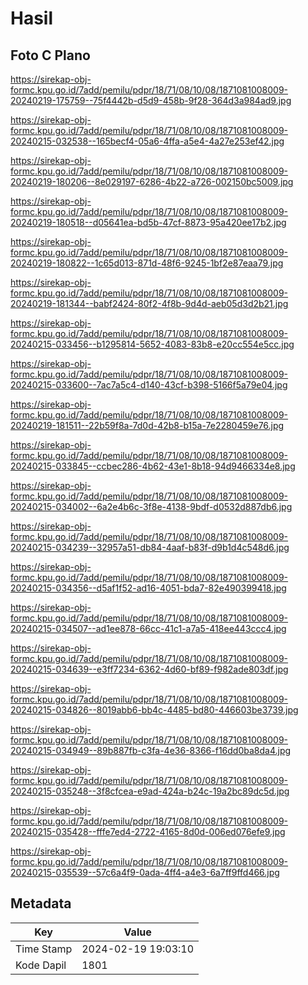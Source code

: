 # Hasil

## Foto C Plano

https://sirekap-obj-formc.kpu.go.id/7add/pemilu/pdpr/18/71/08/10/08/1871081008009-20240219-175759--75f4442b-d5d9-458b-9f28-364d3a984ad9.jpg

https://sirekap-obj-formc.kpu.go.id/7add/pemilu/pdpr/18/71/08/10/08/1871081008009-20240215-032538--165becf4-05a6-4ffa-a5e4-4a27e253ef42.jpg

https://sirekap-obj-formc.kpu.go.id/7add/pemilu/pdpr/18/71/08/10/08/1871081008009-20240219-180206--8e029197-6286-4b22-a726-002150bc5009.jpg

https://sirekap-obj-formc.kpu.go.id/7add/pemilu/pdpr/18/71/08/10/08/1871081008009-20240219-180518--d05641ea-bd5b-47cf-8873-95a420ee17b2.jpg

https://sirekap-obj-formc.kpu.go.id/7add/pemilu/pdpr/18/71/08/10/08/1871081008009-20240219-180822--1c65d013-871d-48f6-9245-1bf2e87eaa79.jpg

https://sirekap-obj-formc.kpu.go.id/7add/pemilu/pdpr/18/71/08/10/08/1871081008009-20240219-181344--babf2424-80f2-4f8b-9d4d-aeb05d3d2b21.jpg

https://sirekap-obj-formc.kpu.go.id/7add/pemilu/pdpr/18/71/08/10/08/1871081008009-20240215-033456--b1295814-5652-4083-83b8-e20cc554e5cc.jpg

https://sirekap-obj-formc.kpu.go.id/7add/pemilu/pdpr/18/71/08/10/08/1871081008009-20240215-033600--7ac7a5c4-d140-43cf-b398-5166f5a79e04.jpg

https://sirekap-obj-formc.kpu.go.id/7add/pemilu/pdpr/18/71/08/10/08/1871081008009-20240219-181511--22b59f8a-7d0d-42b8-b15a-7e2280459e76.jpg

https://sirekap-obj-formc.kpu.go.id/7add/pemilu/pdpr/18/71/08/10/08/1871081008009-20240215-033845--ccbec286-4b62-43e1-8b18-94d9466334e8.jpg

https://sirekap-obj-formc.kpu.go.id/7add/pemilu/pdpr/18/71/08/10/08/1871081008009-20240215-034002--6a2e4b6c-3f8e-4138-9bdf-d0532d887db6.jpg

https://sirekap-obj-formc.kpu.go.id/7add/pemilu/pdpr/18/71/08/10/08/1871081008009-20240215-034239--32957a51-db84-4aaf-b83f-d9b1d4c548d6.jpg

https://sirekap-obj-formc.kpu.go.id/7add/pemilu/pdpr/18/71/08/10/08/1871081008009-20240215-034356--d5af1f52-ad16-4051-bda7-82e490399418.jpg

https://sirekap-obj-formc.kpu.go.id/7add/pemilu/pdpr/18/71/08/10/08/1871081008009-20240215-034507--ad1ee878-66cc-41c1-a7a5-418ee443ccc4.jpg

https://sirekap-obj-formc.kpu.go.id/7add/pemilu/pdpr/18/71/08/10/08/1871081008009-20240215-034639--e3ff7234-6362-4d60-bf89-f982ade803df.jpg

https://sirekap-obj-formc.kpu.go.id/7add/pemilu/pdpr/18/71/08/10/08/1871081008009-20240215-034826--8019abb6-bb4c-4485-bd80-446603be3739.jpg

https://sirekap-obj-formc.kpu.go.id/7add/pemilu/pdpr/18/71/08/10/08/1871081008009-20240215-034949--89b887fb-c3fa-4e36-8366-f16dd0ba8da4.jpg

https://sirekap-obj-formc.kpu.go.id/7add/pemilu/pdpr/18/71/08/10/08/1871081008009-20240215-035248--3f8cfcea-e9ad-424a-b24c-19a2bc89dc5d.jpg

https://sirekap-obj-formc.kpu.go.id/7add/pemilu/pdpr/18/71/08/10/08/1871081008009-20240215-035428--fffe7ed4-2722-4165-8d0d-006ed076efe9.jpg

https://sirekap-obj-formc.kpu.go.id/7add/pemilu/pdpr/18/71/08/10/08/1871081008009-20240215-035539--57c6a4f9-0ada-4ff4-a4e3-6a7ff9ffd466.jpg


## Metadata

| Key        | Value               |
| ---------- | ------------------- |
| Time Stamp | 2024-02-19 19:03:10 |
| Kode Dapil | 1801                |



